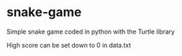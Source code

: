 # snake-game
Simple snake game coded in python with the Turtle library

High score can be set down to 0 in data.txt
